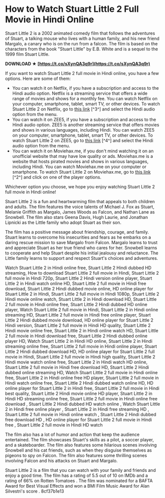# How to Watch Stuart Little 2 Full Movie in Hindi Online
 
Stuart Little 2 is a 2002 animated comedy film that follows the adventures of Stuart, a talking mouse who lives with a human family, and his new friend Margalo, a canary who is on the run from a falcon. The film is based on the characters from the book "Stuart Little" by E.B. White and is a sequel to the 1999 film Stuart Little.
 
**DOWNLOAD ★ [https://t.co/sXynQA3q9r](https://t.co/sXynQA3q9r)**


 
If you want to watch Stuart Little 2 full movie in Hindi online, you have a few options. Here are some of them:
 
- You can watch it on Netflix, if you have a subscription and access to the Hindi audio option. Netflix is a streaming service that offers a wide range of movies and shows for a monthly fee. You can watch Netflix on your computer, smartphone, tablet, smart TV, or other devices. To watch Stuart Little 2 on Netflix, go to [this link](https://www.netflix.com/in/title/28631029) [^3^] and select the Hindi audio option from the menu.
- You can watch it on ZEE5, if you have a subscription and access to the Hindi audio option. ZEE5 is another streaming service that offers movies and shows in various languages, including Hindi. You can watch ZEE5 on your computer, smartphone, tablet, smart TV, or other devices. To watch Stuart Little 2 on ZEE5, go to [this link](https://www.zee5.com/movies/details/stuart-little/0-0-1z5238263) [^4^] and select the Hindi audio option from the menu.
- You can watch it on Moviehax.me, if you don't mind watching it on an unofficial website that may have low quality or ads. Moviehax.me is a website that hosts pirated movies and shows in various languages, including Hindi. You can watch Moviehax.me on your computer or smartphone. To watch Stuart Little 2 on Moviehax.me, go to [this link](https://moviehax.me/movies/watch-stuart-little-2-2002-hindi-dubbed/) [^2^] and click on one of the player options.

Whichever option you choose, we hope you enjoy watching Stuart Little 2 full movie in Hindi online!

Stuart Little 2 is a fun and heartwarming film that appeals to both children and adults. The film features the voice talents of Michael J. Fox as Stuart, Melanie Griffith as Margalo, James Woods as Falcon, and Nathan Lane as Snowbell. The film also stars Geena Davis, Hugh Laurie, and Jonathan Lipnicki as the Little family who adopt Stuart as their son.
 
The film has a positive message about friendship, courage, and family. Stuart learns to overcome his insecurities and fears as he embarks on a daring rescue mission to save Margalo from Falcon. Margalo learns to trust and appreciate Stuart as her true friend who cares for her. Snowbell learns to cooperate and help Stuart despite his initial jealousy and reluctance. The Little family learns to support and respect Stuart's choices and adventures.
 
Watch Stuart Little 2 in Hindi online free,  Stuart Little 2 Hindi dubbed HD streaming,  How to download Stuart Little 2 full movie in Hindi,  Stuart Little 2 full movie in Hindi 720p,  Stuart Little 2 Hindi version online player,  Stuart Little 2 in Hindi watch online HD,  Stuart Little 2 full movie in Hindi free download,  Stuart Little 2 Hindi dubbed movie online,  HD online player for Stuart Little 2 in Hindi,  Stuart Little 2 full movie in Hindi 1080p,  Stuart Little 2 Hindi movie online watch,  Stuart Little 2 in Hindi download HD,  Stuart Little 2 full movie in Hindi online free,  Stuart Little 2 Hindi dubbed HD online player,  Watch Stuart Little 2 full movie in Hindi,  Stuart Little 2 in Hindi online streaming HD,  Stuart Little 2 full movie in Hindi free online player,  Stuart Little 2 Hindi dubbed movie download,  HD online player for Stuart Little 2 Hindi version,  Stuart Little 2 full movie in Hindi HD quality,  Stuart Little 2 Hindi movie online free,  Stuart Little 2 in Hindi online watch HD,  Stuart Little 2 full movie in Hindi download free,  Stuart Little 2 Hindi dubbed online player HD,  Watch Stuart Little 2 in Hindi HD online,  Stuart Little 2 in Hindi streaming online free,  Stuart Little 2 full movie in Hindi online player,  Stuart Little 2 Hindi dubbed download HD,  HD online player for Stuart Little 2 full movie in Hindi,  Stuart Little 2 full movie in Hindi high quality,  Stuart Little 2 Hindi movie watch online free,  Stuart Little 2 in Hindi watch HD online,  Stuart Little 2 full movie in Hindi free download HD,  Stuart Little 2 Hindi dubbed online streaming HD,  Watch Stuart Little 2 full movie in Hindi online free,  Stuart Little 2 in Hindi online free HD player,  Stuart Little 2 full movie in Hindi watch online free,  Stuart Little 2 Hindi dubbed watch online HD,  HD online player for Stuart Little 2 in Hindi free,  Stuart Little 2 full movie in Hindi best quality,  Stuart Little 2 Hindi movie online HD player,  Stuart Little 2 in Hindi HD streaming online free,  Stuart Little 2 full movie in Hindi online free download ,  Stuart Little 2 Hindi dubbed HD watch online ,  Watch Stuart Little 2 in Hindi free online player ,  Stuart Little 2 in Hindi free streaming HD ,  Stuart Little 2 full movie in Hindi online watch ,  Stuart Little 2 Hindi dubbed free download HD ,  HD online player for Stuart Little 2 full movie in Hindi free ,  Stuart Little 2 full movie in Hindi HD watch
 
The film also has a lot of humor and action that keep the audience entertained. The film showcases Stuart's skills as a pilot, a soccer player, and a skateboarder. The film also features some hilarious scenes involving Snowbell and his cat friends, such as when they disguise themselves as pigeons to spy on Falcon. The film also features some thrilling scenes involving Falcon and his attacks on Stuart and Margalo.
 
Stuart Little 2 is a film that you can watch with your family and friends and enjoy a good time. The film has a rating of 5.5 out of 10 on IMDb  and a rating of 66% on Rotten Tomatoes . The film was nominated for a BAFTA Award for Best Visual Effects  and won a BMI Film Music Award for Alan Silvestri's score .
 8cf37b1e13
 
